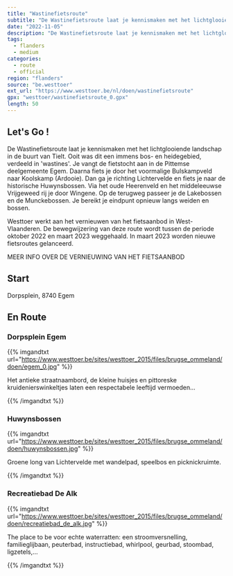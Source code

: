 ```yaml
---
title: "Wastinefietsroute"
subtitle: "De Wastinefietsroute laat je kennismaken met het lichtglooiende landschap in de buurt van Tielt"
date: "2022-11-05"
description: "De Wastinefietsroute laat je kennismaken met het lichtglooiende landschap in de buurt van Tielt" 
tags:
  - flanders
  - medium
categories: 
  - route
  - official
region: "flanders"
source: "be.westtoer"
ext_url: "https://www.westtoer.be/nl/doen/wastinefietsroute"
gpx: "westtoer/wastinefietsroute_0.gpx"
length: 50
---
```


## Let's Go !

De Wastinefietsroute laat je kennismaken met het lichtglooiende landschap in de buurt van Tielt. Ooit was dit een immens bos- en heidegebied, verdeeld in 'wastines'. Je vangt de fietstocht aan in de Pittemse deelgemeente Egem. Daarna fiets je door het voormalige Bulskampveld naar Koolskamp (Ardooie). Dan ga je richting Lichtervelde en fiets je naar de historische Huwynsbossen. Via het oude Heerenveld en het middeleeuwse Vrijgeweed rij je door Wingene. Op de terugweg passeer je de Lakebossen en de Munckebossen. Je bereikt je eindpunt opnieuw langs weiden en bossen.

Westtoer werkt aan het vernieuwen van het fietsaanbod in West-Vlaanderen. De bewegwijzering van deze route wordt tussen de periode oktober 2022 en maart 2023 weggehaald. In maart 2023 worden nieuwe fietsroutes gelanceerd.

MEER INFO OVER DE VERNIEUWING VAN HET FIETSAANBOD

## Start 

Dorpsplein, 8740 Egem 

## En Route

### Dorpsplein Egem

{{% imgandtxt url="https://www.westtoer.be/sites/westtoer_2015/files/brugse_ommeland/doen/egem_0.jpg" %}}

Het antieke straatnaambord, de kleine huisjes en pittoreske kruidenierswinkeltjes laten een respectabele leeftijd vermoeden...

{{% /imgandtxt %}}

### Huwynsbossen

{{% imgandtxt url="https://www.westtoer.be/sites/westtoer_2015/files/brugse_ommeland/doen/huwynsbossen.jpg" %}}

Groene long van Lichtervelde met wandelpad, speelbos en picknickruimte.

{{% /imgandtxt %}}

### Recreatiebad De Alk

{{% imgandtxt url="https://www.westtoer.be/sites/westtoer_2015/files/brugse_ommeland/doen/recreatiebad_de_alk.jpg" %}}

The place to be voor echte waterratten: een stroomversnelling, familieglijbaan, peuterbad, instructiebad, whirlpool, geurbad, stoombad, ligzetels,...

{{% /imgandtxt %}}
